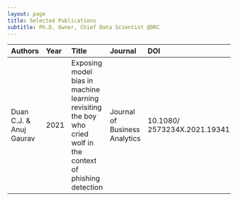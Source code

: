 ```yaml
---
layout: page
title: Selected Publications
subtitle: Ph.D, Owner, Chief Data Scientist @DRC
---
```


| Authors | Year |Title | Journal | DOI |
| :------ |:-- | :-------- |:----|:-----|
| Duan C.J. & Anuj Gaurav | 2021 | Exposing model bias in machine learning revisiting the boy who cried wolf in the context of phishing detection |Journal of Business Analytics |10.1080/ 2573234X.2021.1934128|
